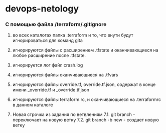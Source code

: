 # devops-netology

### С помощью файла /terraform/.gitignore 
1. во всех каталогах папка .terraform и то, что внути будут игнорироваться для команд gita
2. игнорируются файлы с расширением .tfstate и оканчивающиеся на любое расширение после .tfstate.
3. игнорируется лог файл crash.log
4. игнорируются файлы оканчивающиеся на .tfvars
5. игнорируются файлы override.tf, override.tf.json, содержат в конце имени  _override.tf и _override.tf.json
6. игнорируются файлы terraform.rc, и оканчивающиеся на .terraformrc в данном каталоге

7. Новая строчка из задания по ветвлениям
	7.1. git branch <hash> - переключает на новую ветку
	7.2. git branch -b new - создает новую ветку

